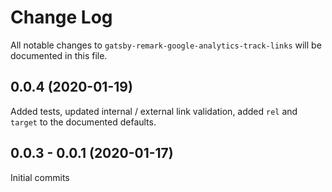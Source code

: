# Change Log

All notable changes to `gatsby-remark-google-analytics-track-links` will be documented in this file.

## 0.0.4 (2020-01-19)

Added tests, updated internal / external link validation, added `rel` and `target` to the documented defaults.

## 0.0.3 - 0.0.1 (2020-01-17)

Initial commits
